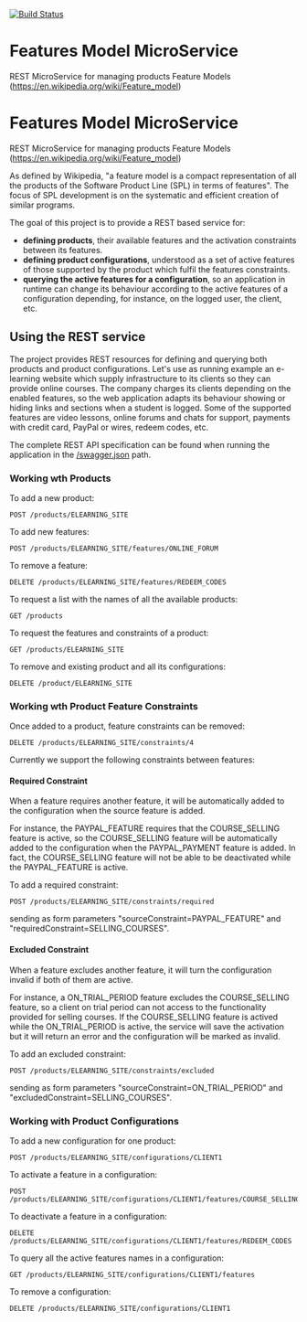 
[![Build Status](https://travis-ci.org/JavierMF/features-service.svg?branch=develop)](https://travis-ci.org/JavierMF/features-service)

# Features Model MicroService

REST MicroService for managing products Feature Models (https://en.wikipedia.org/wiki/Feature_model)

# Features Model MicroService

REST MicroService for managing products Feature Models (https://en.wikipedia.org/wiki/Feature_model)

As defined by Wikipedia, "a feature model is a compact representation of all the products of the Software Product Line (SPL) in terms of features". The focus of SPL development is on the systematic and efficient creation of similar programs.

The goal of this project is to provide a REST based service for:
 - **defining products**, their available features and the activation constraints between its features.
 - **defining product configurations**, understood as a set of active features of those supported by the product which fulfil the features constraints.
 - **querying the active features for a configuration**, so an application in runtime can change its behaviour according to the active features of a configuration depending, for instance, on the logged user, the client, etc.


## Using the REST service

The project provides REST resources for defining and querying both products and product configurations. Let's use as running example an e-learning website which supply infrastructure to its clients so they can provide online courses. The company charges its clients depending on the enabled features, so the web application adapts its behaviour showing or hiding links and sections when a student is logged.
Some of the supported features are video lessons, online forums and chats for support, payments with credit card, PayPal or wires, redeem codes, etc.

The complete REST API specification can be found when running the application in the [/swagger.json](https://features-models-service.herokuapp.com/swagger.json) path.

### Working wth Products

To add a new product:
```
POST /products/ELEARNING_SITE
```
To add new features:
```
POST /products/ELEARNING_SITE/features/ONLINE_FORUM
```
To remove a feature:
```
DELETE /products/ELEARNING_SITE/features/REDEEM_CODES
```
To request a list with the names of all the available products:
```
GET /products
```
To request the features and constraints of a product:
```
GET /products/ELEARNING_SITE
```
To remove and existing product and all its configurations:
```
DELETE /product/ELEARNING_SITE
```
### Working wth Product Feature Constraints

Once added to a product, feature constraints can be removed:
```
DELETE /products/ELEARNING_SITE/constraints/4
``````
Currently we support the following constraints between features:

#### Required Constraint

When a feature requires another feature, it will be automatically added to the configuration when the source feature is added.

For instance, the PAYPAL_FEATURE requires that the COURSE_SELLING feature is active, so the COURSE_SELLING feature will be automatically added to the configuration when the PAYPAL_PAYMENT feature is added.
In fact, the COURSE_SELLING feature will not be able to be deactivated while the PAYPAL_FEATURE is active.

To add a required constraint:
```
POST /products/ELEARNING_SITE/constraints/required
```
sending as form parameters "sourceConstraint=PAYPAL_FEATURE" and "requiredConstraint=SELLING_COURSES".

#### Excluded Constraint

When a feature excludes another feature, it will turn the configuration invalid if both of them are active.

For instance, a ON_TRIAL_PERIOD feature excludes the COURSE_SELLING feature, so a client on trial period can not access to the functionality provided for selling courses.
If the COURSE_SELLING feature is actived while the ON_TRIAL_PERIOD is active, the service will save the activation but it will return an error and the configuration will be marked as invalid.

To add an excluded constraint:
```
POST /products/ELEARNING_SITE/constraints/excluded
```
sending as form parameters "sourceConstraint=ON_TRIAL_PERIOD" and "excludedConstraint=SELLING_COURSES".

### Working with Product Configurations

To add a new configuration for one product:
```
POST /products/ELEARNING_SITE/configurations/CLIENT1
```
To activate a feature in a configuration:
```
POST /products/ELEARNING_SITE/configurations/CLIENT1/features/COURSE_SELLING
```
To deactivate a feature in a configuration:
```
DELETE /products/ELEARNING_SITE/configurations/CLIENT1/features/REDEEM_CODES
```
To query all the active features names in a configuration:
```
GET /products/ELEARNING_SITE/configurations/CLIENT1/features
```
To remove a configuration:
```
DELETE /products/ELEARNING_SITE/configurations/CLIENT1
```
